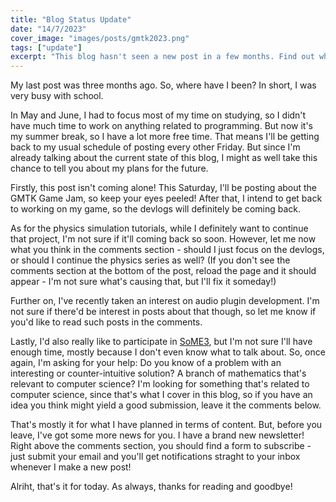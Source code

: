 ```yaml
---
title: "Blog Status Update"
date: "14/7/2023"
cover_image: "images/posts/gmtk2023.png"
tags: ["update"]
excerpt: "This blog hasn't seen a new post in a few months. Find out why, and also where I'm taking this blog from now on."
---
```


My last post was three months ago. So, where have I been? In short, I was very busy with school.

In May and June, I had to focus most of my time on studying, so I didn't have much time to work on anything related to programming. But now it's my summer break, so I have a lot more free time. That means I'll be getting back to my usual schedule of posting every other Friday. But since I'm already talking about the current state of this blog, I might as well take this chance to tell you about my plans for the future.

Firstly, this post isn't coming alone! This Saturday, I'll be posting about the GMTK Game Jam, so keep your eyes peeled! After that, I intend to get back to working on my game, so the devlogs will definitely be coming back.

As for the physics simulation tutorials, while I definitely want to continue that project, I'm not sure if it'll coming back so soon. However, let me now what you think in the comments section - should I just focus on the devlogs, or should I continue the physics series as well? (If you don't see the comments section at the bottom of the post, reload the page and it should appear - I'm not sure what's causing that, but I'll fix it someday!)

Further on, I've recently taken an interest on audio plugin development. I'm not sure if there'd be interest in posts about that though, so let me know if you'd like to read such posts in the comments.

Lastly, I'd also really like to participate in [SoME3](https://some.3b1b.co/), but I'm not sure I'll have enough time, mostly because I don't even know what to talk about. So, once again, I'm asking for your help: Do you know of a problem with an interesting or counter-intuitive solution? A branch of mathematics that's relevant to computer science? I'm looking for something that's related to computer science, since that's what I cover in this blog, so if you have an idea you think might yield a good submission, leave it the comments below.

That's mostly it for what I have planned in terms of content. But, before you leave, I've got some more news for you. I have a brand new newsletter! Right above the comments section, you should find a form to subscribe - just submit your email and you'll get notifications straght to your inbox whenever I make a new post!

Alriht, that's it for today. As always, thanks for reading and goodbye!